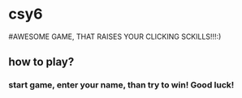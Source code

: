 # csy6
#AWESOME GAME, THAT RAISES YOUR CLICKING SCKILLS!!!:)
## how to play?
### start game, enter your name, than try to win! Good luck!
